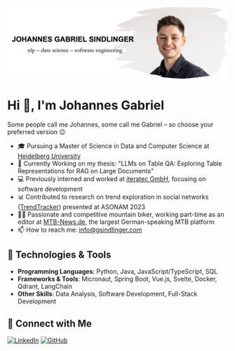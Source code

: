 ![Header Image](Banner.png)

# Hi 👋, I'm Johannes Gabriel 
Some people call me Johannes, some call me Gabriel – so choose your preferred version 😉

- 🎓 Pursuing a Master of Science in Data and Computer Science at [Heidelberg University](https://www.uni-heidelberg.de/)
- 📜 Currently Working on my thesis: "LLMs on Table QA: Exploring Table Representations for RAG on Large Documents"
- 💻 Previously interned and worked at [iteratec GmbH](https://www.iteratec.com/), focusing on software development
- 📊 Contributed to research on trend exploration in social networks ([TrendTracker](https://doi.org/10.1145/3625007.3627335)) presented at ASONAM 2023
- 🚴‍♂️ Passionate and competitive mountain biker, working part-time as an editor at [MTB-News.de](https://www.mtb-news.de/), the largest German-speaking MTB platform
- 📫 How to reach me: [info@gsindlinger.com](mailto:info@gsindlinger.com)

## 🚀 Technologies & Tools
- **Programming Languages**: Python, Java, JavaScript/TypeScript, SQL
- **Frameworks & Tools**: Micronaut, Spring Boot, Vue.js, Svelte, Docker, Qdrant, LangChain
- **Other Skills**: Data Analysis, Software Development, Full-Stack Development

## 🔗 Connect with Me
[![LinkedIn](https://img.shields.io/badge/-LinkedIn-blue?style=flat-square&logo=linkedin)](https://www.linkedin.com/in/gabriel-sindlinger)
[![GitHub](https://img.shields.io/badge/-GitHub-181717?style=flat-square&logo=github)](https://github.com/gsindlinger)



